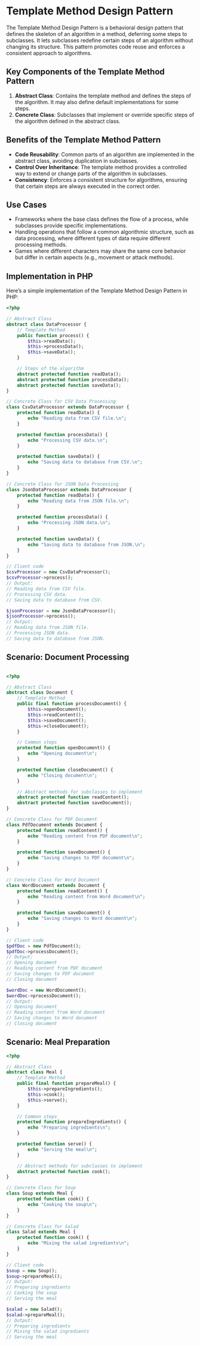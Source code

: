 # Template Method Design Pattern

The Template Method Design Pattern is a behavioral design pattern that defines the skeleton of an algorithm in a method, deferring some steps to subclasses. It lets subclasses redefine certain steps of an algorithm without changing its structure. This pattern promotes code reuse and enforces a consistent approach to algorithms.

## Key Components of the Template Method Pattern

1. **Abstract Class**: Contains the template method and defines the steps of the algorithm. It may also define default implementations for some steps.
2. **Concrete Class**: Subclasses that implement or override specific steps of the algorithm defined in the abstract class.

## Benefits of the Template Method Pattern

- **Code Reusability**: Common parts of an algorithm are implemented in the abstract class, avoiding duplication in subclasses.
- **Control Over Inheritance**: The template method provides a controlled way to extend or change parts of the algorithm in subclasses.
- **Consistency**: Enforces a consistent structure for algorithms, ensuring that certain steps are always executed in the correct order.

## Use Cases

- Frameworks where the base class defines the flow of a process, while subclasses provide specific implementations.
- Handling operations that follow a common algorithmic structure, such as data processing, where different types of data require different processing methods.
- Games where different characters may share the same core behavior but differ in certain aspects (e.g., movement or attack methods).

## Implementation in PHP

Here’s a simple implementation of the Template Method Design Pattern in PHP:

```php
<?php

// Abstract Class
abstract class DataProcessor {
    // Template Method
    public function process() {
        $this->readData();
        $this->processData();
        $this->saveData();
    }

    // Steps of the algorithm
    abstract protected function readData();
    abstract protected function processData();
    abstract protected function saveData();
}

// Concrete Class for CSV Data Processing
class CsvDataProcessor extends DataProcessor {
    protected function readData() {
        echo "Reading data from CSV file.\n";
    }

    protected function processData() {
        echo "Processing CSV data.\n";
    }

    protected function saveData() {
        echo "Saving data to database from CSV.\n";
    }
}

// Concrete Class for JSON Data Processing
class JsonDataProcessor extends DataProcessor {
    protected function readData() {
        echo "Reading data from JSON file.\n";
    }

    protected function processData() {
        echo "Processing JSON data.\n";
    }

    protected function saveData() {
        echo "Saving data to database from JSON.\n";
    }
}

// Client code
$csvProcessor = new CsvDataProcessor();
$csvProcessor->process();
// Output:
// Reading data from CSV file.
// Processing CSV data.
// Saving data to database from CSV.

$jsonProcessor = new JsonDataProcessor();
$jsonProcessor->process();
// Output:
// Reading data from JSON file.
// Processing JSON data.
// Saving data to database from JSON.
```

## Scenario: Document Processing

```php

<?php

// Abstract Class
abstract class Document {
    // Template Method
    public final function processDocument() {
        $this->openDocument();
        $this->readContent();
        $this->saveDocument();
        $this->closeDocument();
    }

    // Common steps
    protected function openDocument() {
        echo "Opening document\n";
    }

    protected function closeDocument() {
        echo "Closing document\n";
    }

    // Abstract methods for subclasses to implement
    abstract protected function readContent();
    abstract protected function saveDocument();
}

// Concrete Class for PDF Document
class PdfDocument extends Document {
    protected function readContent() {
        echo "Reading content from PDF document\n";
    }

    protected function saveDocument() {
        echo "Saving changes to PDF document\n";
    }
}

// Concrete Class for Word Document
class WordDocument extends Document {
    protected function readContent() {
        echo "Reading content from Word document\n";
    }

    protected function saveDocument() {
        echo "Saving changes to Word document\n";
    }
}

// Client code
$pdfDoc = new PdfDocument();
$pdfDoc->processDocument();
// Output:
// Opening document
// Reading content from PDF document
// Saving changes to PDF document
// Closing document

$wordDoc = new WordDocument();
$wordDoc->processDocument();
// Output:
// Opening document
// Reading content from Word document
// Saving changes to Word document
// Closing document
```

## Scenario: Meal Preparation

```php
<?php

// Abstract Class
abstract class Meal {
    // Template Method
    public final function prepareMeal() {
        $this->prepareIngredients();
        $this->cook();
        $this->serve();
    }

    // Common steps
    protected function prepareIngredients() {
        echo "Preparing ingredients\n";
    }

    protected function serve() {
        echo "Serving the meal\n";
    }

    // Abstract methods for subclasses to implement
    abstract protected function cook();
}

// Concrete Class for Soup
class Soup extends Meal {
    protected function cook() {
        echo "Cooking the soup\n";
    }
}

// Concrete Class for Salad
class Salad extends Meal {
    protected function cook() {
        echo "Mixing the salad ingredients\n";
    }
}

// Client code
$soup = new Soup();
$soup->prepareMeal();
// Output:
// Preparing ingredients
// Cooking the soup
// Serving the meal

$salad = new Salad();
$salad->prepareMeal();
// Output:
// Preparing ingredients
// Mixing the salad ingredients
// Serving the meal
```